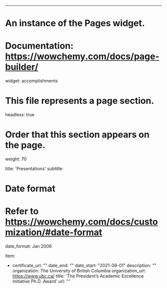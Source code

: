 ---
# An instance of the Pages widget.
# Documentation: https://wowchemy.com/docs/page-builder/
widget: accomplishments

# This file represents a page section.
headless: true

# Order that this section appears on the page.
weight: 70

title: 'Presentations'
subtitle:

# Date format
#   Refer to https://wowchemy.com/docs/customization/#date-format
date_format: Jan 2006

item:
- certificate_url: ""
  date_end: ""
  date_start: "2021-09-01"
  description: ""
  organization: The University of British Columbia
  organization_url: https://www.ubc.ca/
  title: 'The President’s Academic Excellence Initiative Ph.D. Award'
  url: ""
